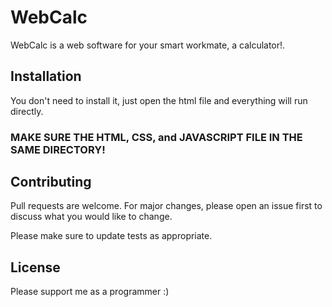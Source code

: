 # WebCalc

WebCalc is a web software for your smart workmate, a calculator!.

## Installation

You don't need to install it, just open the html file and everything will run directly.

### MAKE SURE THE HTML, CSS, and JAVASCRIPT FILE IN THE SAME DIRECTORY!

## Contributing

Pull requests are welcome. For major changes, please open an issue first
to discuss what you would like to change.

Please make sure to update tests as appropriate.

## License
Please support me as a programmer :)

